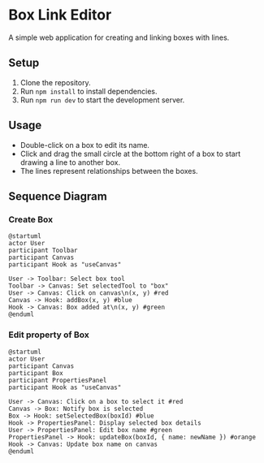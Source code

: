 # Box Link Editor

A simple web application for creating and linking boxes with lines.

## Setup

1. Clone the repository.
2. Run `npm install` to install dependencies.
3. Run `npm run dev` to start the development server.

## Usage

- Double-click on a box to edit its name.
- Click and drag the small circle at the bottom right of a box to start drawing a line to another box.
- The lines represent relationships between the boxes.

## Sequence Diagram

### Create Box
```plantuml
@startuml
actor User
participant Toolbar
participant Canvas
participant Hook as "useCanvas"

User -> Toolbar: Select box tool
Toolbar -> Canvas: Set selectedTool to "box"
User -> Canvas: Click on canvas\n(x, y) #red
Canvas -> Hook: addBox(x, y) #blue
Hook -> Canvas: Box added at\n(x, y) #green
@enduml
```

### Edit property of Box
```plantuml
@startuml
actor User
participant Canvas
participant Box
participant PropertiesPanel
participant Hook as "useCanvas"

User -> Canvas: Click on a box to select it #red
Canvas -> Box: Notify box is selected
Box -> Hook: setSelectedBox(boxId) #blue
Hook -> PropertiesPanel: Display selected box details
User -> PropertiesPanel: Edit box name #green
PropertiesPanel -> Hook: updateBox(boxId, { name: newName }) #orange
Hook -> Canvas: Update box name on canvas
@enduml
```